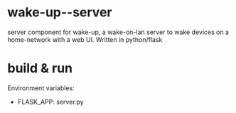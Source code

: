 # wake-up--server
server component for wake-up, a wake-on-lan server to wake devices on a home-network with a web UI. Written in python/flask

# build & run
Environment variables:
- FLASK_APP: server.py

